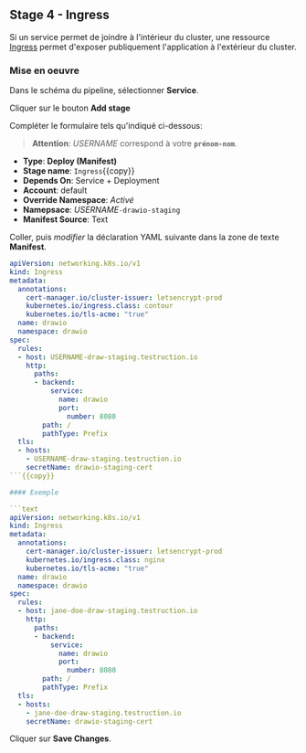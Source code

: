 ## Stage 4 - Ingress

Si un service permet de joindre à l'intérieur du cluster, une ressource [Ingress](https://kubernetes.io/docs/concepts/services-networking/ingress/) permet d'exposer publiquement l'application à l'extérieur du cluster.

### Mise en oeuvre

Dans le schéma du pipeline, sélectionner **Service**.

Cliquer sur le bouton **Add stage**

Compléter le formulaire tels qu'indiqué ci-dessous:

> **Attention**: _USERNAME_ correspond à votre **`prénom-nom`**.

* **Type**: **Deploy (Manifest)**
* **Stage name**: `Ingress`{{copy}}
* **Depends On**: Service + Deployment
* **Account**: default
* **Override Namespace**: _Activé_
* **Namepsace**: _USERNAME_`-drawio-staging`
* **Manifest Source**: Text

Coller, puis _modifier_ la déclaration YAML suivante dans la zone de texte **Manifest**.

```yaml
apiVersion: networking.k8s.io/v1
kind: Ingress
metadata:
  annotations:
    cert-manager.io/cluster-issuer: letsencrypt-prod
    kubernetes.io/ingress.class: contour
    kubernetes.io/tls-acme: "true"
  name: drawio
  namespace: drawio
spec:
  rules:
  - host: USERNAME-draw-staging.testruction.io
    http:
      paths:
      - backend:
          service:
            name: drawio
            port:
              number: 8080
        path: /
        pathType: Prefix
  tls:
  - hosts:
    - USERNAME-draw-staging.testruction.io
    secretName: drawio-staging-cert
```{{copy}}

#### Exemple

```text
apiVersion: networking.k8s.io/v1
kind: Ingress
metadata:
  annotations:
    cert-manager.io/cluster-issuer: letsencrypt-prod
    kubernetes.io/ingress.class: nginx
    kubernetes.io/tls-acme: "true"
  name: drawio
  namespace: drawio
spec:
  rules:
  - host: jane-doe-draw-staging.testruction.io
    http:
      paths:
      - backend:
          service:
            name: drawio
            port:
              number: 8080
        path: /
        pathType: Prefix
  tls:
  - hosts:
    - jane-doe-draw-staging.testruction.io
    secretName: drawio-staging-cert
```

Cliquer sur **Save Changes**.